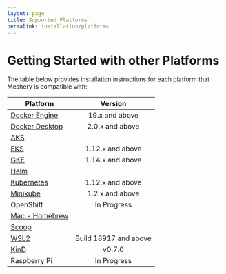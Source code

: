 ```yaml
---
layout: page
title: Supported Platforms
permalink: installation/platforms
---
```

# Getting Started with other Platforms<a name="compatibility-matrix"></a>
The table below provides installation instructions for each platform that Meshery is compatible with:

| Platform      | Version       |
| --- | :---: |
| [Docker Engine](/docs/installation/platforms/docker) | 19.x and above |
| [Docker Desktop](/docs/installation/platforms/docker) | 2.0.x and above |
| [AKS](/docs/installation/platforms/aks) ||
| [EKS](/docs/installation/platforms/eks) | 1.12.x and above |
| [GKE](/docs/installation/platforms/gke) | 1.14.x and above |
| [Helm](/docs/installation/platforms/kubernetes#using-helm) ||
| [Kubernetes](/docs/installation/platforms/kubernetes) | 1.12.x and above |
| [Minikube](/docs/installation/platforms/minikube) | 1.2.x and above |
| OpenShift | In Progress |
| [Mac - Homebrew](/docs/installation#mac-or-linux) ||
| [Scoop](/docs/installation#windows) ||
| [WSL2](/docs/installation/platforms/wsl2) | Build 18917 and above |
| [KinD](/docs/installation/platforms/kinD) | v0.7.0|
| Raspberry Pi | In Progress |
